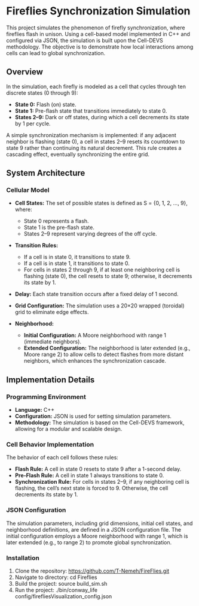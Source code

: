 # Fireflies Synchronization Simulation


This project simulates the phenomenon of firefly synchronization, where fireflies flash in unison. Using a cell-based model implemented in C++ and configured via JSON, the simulation is built upon the Cell-DEVS methodology. The objective is to demonstrate how local interactions among cells can lead to global synchronization.

## Overview

In the simulation, each firefly is modeled as a cell that cycles through ten discrete states (0 through 9):

- **State 0:** Flash (on) state.
- **State 1:** Pre-flash state that transitions immediately to state 0.
- **States 2–9:** Dark or off states, during which a cell decrements its state by 1 per cycle.

A simple synchronization mechanism is implemented: if any adjacent neighbor is flashing (state 0), a cell in states 2–9 resets its countdown to state 9 rather than continuing its natural decrement. This rule creates a cascading effect, eventually synchronizing the entire grid.

## System Architecture

### Cellular Model

- **Cell States:** The set of possible states is defined as S = {0, 1, 2, …, 9}, where:
  - State 0 represents a flash.
  - State 1 is the pre-flash state.
  - States 2–9 represent varying degrees of the off cycle.
  
- **Transition Rules:** 
  - If a cell is in state 0, it transitions to state 9.
  - If a cell is in state 1, it transitions to state 0.
  - For cells in states 2 through 9, if at least one neighboring cell is flashing (state 0), the cell resets to state 9; otherwise, it decrements its state by 1.

- **Delay:** Each state transition occurs after a fixed delay of 1 second.
- **Grid Configuration:** The simulation uses a 20×20 wrapped (toroidal) grid to eliminate edge effects.
- **Neighborhood:** 
  - **Initial Configuration:** A Moore neighborhood with range 1 (immediate neighbors).
  - **Extended Configuration:** The neighborhood is later extended (e.g., Moore range 2) to allow cells to detect flashes from more distant neighbors, which enhances the synchronization cascade.

## Implementation Details

### Programming Environment

- **Language:** C++
- **Configuration:** JSON is used for setting simulation parameters.
- **Methodology:** The simulation is based on the Cell-DEVS framework, allowing for a modular and scalable design.

### Cell Behavior Implementation

The behavior of each cell follows these rules:
- **Flash Rule:** A cell in state 0 resets to state 9 after a 1-second delay.
- **Pre-Flash Rule:** A cell in state 1 always transitions to state 0.
- **Synchronization Rule:** For cells in states 2–9, if any neighboring cell is flashing, the cell’s next state is forced to 9. Otherwise, the cell decrements its state by 1.

### JSON Configuration

The simulation parameters, including grid dimensions, initial cell states, and neighborhood definitions, are defined in a JSON configuration file. The initial configuration employs a Moore neighborhood with range 1, which is later extended (e.g., to range 2) to promote global synchronization.


### Installation

1. Clone the repository:
   https://github.com/T-Nemeh/FireFlies.git
2. Navigate to directory: cd Fireflies
3. Build the project:
   source build_sim.sh
4. Run the project:
   ./bin/conway_life config/firefliesVisualization_config.json 
